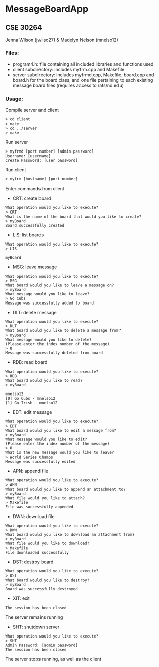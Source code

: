 # MessageBoardApp
## CSE 30264

Jenna Wilson (jwilso27)
&
Madelyn Nelson (mnelso12)

### Files:
- program4.h: file containing all included libraries and functions used
- client subdirectory: includes myfrm.cpp and Makefile
- server subdirectory: includes myfrmd.cpp, Makefile, board.cpp and board.h for
  the board class, and one file pertaining to each existing message board 
  files (requires access to /afs/nd.edu)

### Usage:

Compile server and client
```
> cd client
> make
> cd ../server
> make
```

Run server
```
> myfrmd [port number] [admin password]
Username: [username]
Create Password: [user password]
```

Run client
```
> myfrm [hostname] [port number]
```

Enter commands from client

- CRT: create board
```
What operation would you like to execute?
> CRT
What is the name of the board that would you like to create?
> myBoard
Board successfully created
```

- LIS: list boards
```
What operation would you like to execute?
> LIS

myBoard

```

- MSG: leave message
```
What operation would you like to execute?
> MSG
What board would you like to leave a message on?
> myBoard
What message would you like to leave?
> Go Cubs
Message was successfully added to board

```

- DLT: delete message
```
What operation would you like to execute?
> DLT
What board would you like to delete a message from?
> myBoard
What message would you like to delete?
(Please enter the index number of the message)
> 0 
Message was successfully deleted from board

```

- RDB: read board
```
What operation would you like to execute?
> RDB
What board would you like to read?
> myBoard

mnelso12
[0] Go Cubs - mnelso12
[1] Go Irish - mnelso12

```
- EDT: edit message
```
What operation would you like to execute?
> EDT
What board would you like to edit a message from?
> myBoard
What message would you like to edit?
(Please enter the index number of the message)
> 0
What is the new message would you like to leave?
> World Series Champs
Message was successfully edited

```

- APN: append file
```
What operation would you like to execute?
> APN
What board would you like to append an attachment to?
> myBoard
What file would you like to attach?
> Makefile
File was successfully appended

```

- DWN: download file
```
What operation would you like to execute?
> DWN
What board would you like to download an attachment from?
> myBoard
What file would you like to download?
> Makefile
File downloaded successfully

```

- DST: destroy board
```
What operation would you like to execute?
> DST
What board would you like to destroy?
> myBoard
Board was successfully destroyed
```

- XIT: exit
```
The session has been closed
```
The server remains running

- SHT: shutdown server
```
What operation would you like to execute?
> SHT
Admin Password: [admin password]
The session has been closed
```
The server stops running, as well as the client
